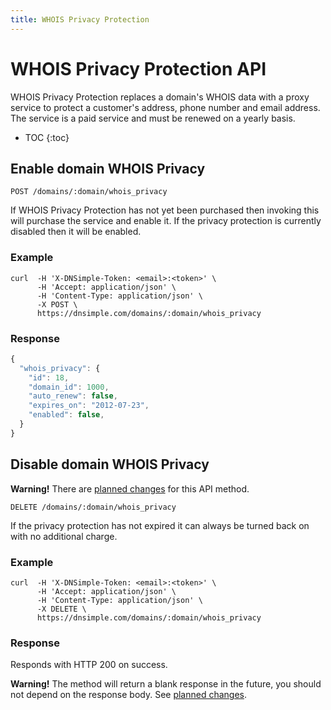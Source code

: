 ```yaml
---
title: WHOIS Privacy Protection
---
```


# WHOIS Privacy Protection API

WHOIS Privacy Protection replaces a domain's WHOIS data with a proxy service to protect a customer's address, phone number and email address. The service is a paid service and must be renewed on a yearly basis.

* TOC
{:toc}


## Enable domain WHOIS Privacy

    POST /domains/:domain/whois_privacy

If WHOIS Privacy Protection has not yet been purchased then invoking this will purchase the service and enable it.
If the privacy protection is currently disabled then it will be enabled.

### Example

    curl  -H 'X-DNSimple-Token: <email>:<token>' \
          -H 'Accept: application/json' \
          -H 'Content-Type: application/json' \
          -X POST \
          https://dnsimple.com/domains/:domain/whois_privacy

### Response

~~~ js
{
  "whois_privacy": {
    "id": 18,
    "domain_id": 1000,
    "auto_renew": false,
    "expires_on": "2012-07-23",
    "enabled": false,
  }
}
~~~


## Disable domain WHOIS Privacy

<div class="alert">
  <strong>Warning!</strong> There are <a href="/planned-changes/#delete-domainsdomainwhois_privacy">planned changes</a> for this API method.
</div>

    DELETE /domains/:domain/whois_privacy

If the privacy protection has not expired it can always be turned back on with no additional charge.

### Example

    curl  -H 'X-DNSimple-Token: <email>:<token>' \
          -H 'Accept: application/json' \
          -H 'Content-Type: application/json' \
          -X DELETE \
          https://dnsimple.com/domains/:domain/whois_privacy

### Response

Responds with HTTP 200 on success.

<div class="alert">
  <strong>Warning!</strong> The method will return a blank response in the future, you should not depend on the response body. See <a href="/planned-changes/#delete-domainsdomainrecordsid">planned changes</a>.
</div>
